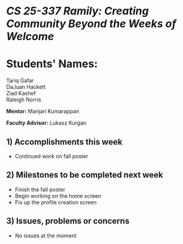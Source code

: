 # *CS 25-337 Ramily: Creating Community Beyond the Weeks of Welcome*

# **Students' Names:**
Tariq Gafar<br />
DaJuan Hackett<br />
Ziad Kashef<br />
Raleigh Norris

**Mentor:**
Manjari Kumarappan

**Faculty Advisor:**
Lukasz Kurgan

## 1) Accomplishments this week ##
   - Continued work on fall poster

## 2) Milestones to be completed next week ##
   - Finish the fall poster
   - Begin working on the home screen
   - Fix up the profile creation screen

## 3) Issues, problems or concerns ##
   - No issues at the moment